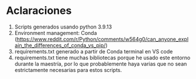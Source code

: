 # Aclaraciones

1. Scripts generados usando python 3.9.13
2. Environment management:  Conda
(https://www.reddit.com/r/Python/comments/w564g0/can_anyone_explain_the_differences_of_conda_vs_pip/)
3. requirements.txt generado a partir de Conda terminal en VS code
4. requirements.txt tiene muchas bibliotecas porque he usado este entorno durante la maestría, por lo que probablemente haya varias que no sean estrictamente necesarias para estos scripts.
